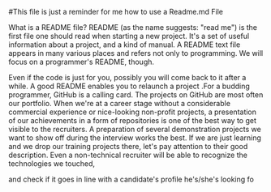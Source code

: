 #This file is just a reminder for me how to use a Readme.md File 

What is a README file?
README (as the name suggests: "read me") is the first file one should read when starting a new project. It's a set of useful information about a project,
and a kind of manual. A README text file appears in many various places and refers not only to programming. We will focus on a programmer's README, though. 


Even if the code is just for you, possibly you will come back to it after a while. A good README enables you to relaunch a project .For a budding programmer,
GitHub is a calling card. The projects on GitHub are most often our portfolio. When we're at a career stage without a considerable commercial experience or
nice-looking non-profit projects, a presentation of our achievements in a form of repositories is one of the best way to get visible to the recruiters.
A preparation of several demonstration projects we want to show off during the interview works the best. If we are just learning and we drop our training
projects there, let's pay attention to their good description. Even a non-technical recruiter will be able to recognize the technologies we touched,

and check if it goes in line with a candidate's profile he's/she's looking fo

